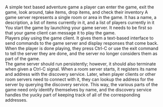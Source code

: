 A simple text based adventure game
a player can enter the game, exit the game, look around, take items, drop items, and check their inventory
A game server represents a single room or area in the game.  It has a name, a description, a list of items currently in it, and a list of players currently in it
You start the game by launching your game server.  It needs to be first so that your game client can message it to play the game.  
Players play using the game client.  It gives them a text-based interface to send commands to the game server and display responses that come back.
When the player is done playing, they press Ctrl-C or use the exit command to tell the server they are done, and the server no longer considers them as part of the game.  
The game server should run persistently; however, it should also terminate when given a Ctrl-C signal. 
When a room server starts, it registers its name and address with the discovery service.  Later, when player clients or other room servers need to connect with it, they can lookup the address for the server by querying the discovery service. 
This way, the various parts of the game need only identify themselves by name, and the discovery service handles the yucky part of keeping track of all of the corresponding addresses.  
